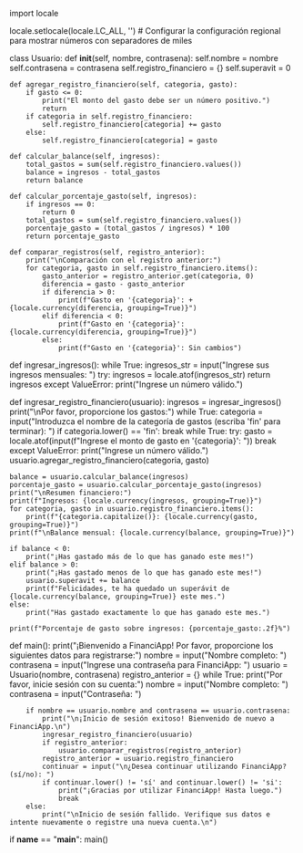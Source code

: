 import locale

locale.setlocale(locale.LC_ALL, '')  # Configurar la configuración regional para mostrar números con separadores de miles

class Usuario:
    def __init__(self, nombre, contrasena):
        self.nombre = nombre
        self.contrasena = contrasena
        self.registro_financiero = {}
        self.superavit = 0

    def agregar_registro_financiero(self, categoria, gasto):
        if gasto <= 0:
            print("El monto del gasto debe ser un número positivo.")
            return
        if categoria in self.registro_financiero:
            self.registro_financiero[categoria] += gasto
        else:
            self.registro_financiero[categoria] = gasto

    def calcular_balance(self, ingresos):
        total_gastos = sum(self.registro_financiero.values())
        balance = ingresos - total_gastos
        return balance

    def calcular_porcentaje_gasto(self, ingresos):
        if ingresos == 0:
            return 0
        total_gastos = sum(self.registro_financiero.values())
        porcentaje_gasto = (total_gastos / ingresos) * 100
        return porcentaje_gasto

    def comparar_registros(self, registro_anterior):
        print("\nComparación con el registro anterior:")
        for categoria, gasto in self.registro_financiero.items():
            gasto_anterior = registro_anterior.get(categoria, 0)
            diferencia = gasto - gasto_anterior
            if diferencia > 0:
                print(f"Gasto en '{categoria}': +{locale.currency(diferencia, grouping=True)}")
            elif diferencia < 0:
                print(f"Gasto en '{categoria}': {locale.currency(diferencia, grouping=True)}")
            else:
                print(f"Gasto en '{categoria}': Sin cambios")

def ingresar_ingresos():
    while True:
        ingresos_str = input("Ingrese sus ingresos mensuales: ")
        try:
            ingresos = locale.atof(ingresos_str)
            return ingresos
        except ValueError:
            print("Ingrese un número válido.")

def ingresar_registro_financiero(usuario):
    ingresos = ingresar_ingresos()
    print("\nPor favor, proporcione los gastos:")
    while True:
        categoria = input("Introduzca el nombre de la categoría de gastos (escriba 'fin' para terminar): ")
        if categoria.lower() == 'fin':
            break
        while True:
            try:
                gasto = locale.atof(input(f"Ingrese el monto de gasto en '{categoria}': "))
                break
            except ValueError:
                print("Ingrese un número válido.")
        usuario.agregar_registro_financiero(categoria, gasto)

    balance = usuario.calcular_balance(ingresos)
    porcentaje_gasto = usuario.calcular_porcentaje_gasto(ingresos)
    print("\nResumen financiero:")
    print(f"Ingresos: {locale.currency(ingresos, grouping=True)}")
    for categoria, gasto in usuario.registro_financiero.items():
        print(f"{categoria.capitalize()}: {locale.currency(gasto, grouping=True)}")
    print(f"\nBalance mensual: {locale.currency(balance, grouping=True)}")

    if balance < 0:
        print("¡Has gastado más de lo que has ganado este mes!")
    elif balance > 0:
        print("¡Has gastado menos de lo que has ganado este mes!")
        usuario.superavit += balance
        print(f"Felicidades, te ha quedado un superávit de {locale.currency(balance, grouping=True)} este mes.")
    else:
        print("Has gastado exactamente lo que has ganado este mes.")

    print(f"Porcentaje de gasto sobre ingresos: {porcentaje_gasto:.2f}%")

def main():
    print("¡Bienvenido a FinanciApp! Por favor, proporcione los siguientes datos para registrarse:")
    nombre = input("Nombre completo: ")
    contrasena = input("Ingrese una contraseña para FinanciApp: ")
    usuario = Usuario(nombre, contrasena)
    registro_anterior = {}
    while True:
        print("Por favor, inicie sesión con su cuenta:")
        nombre = input("Nombre completo: ")
        contrasena = input("Contraseña: ")

        if nombre == usuario.nombre and contrasena == usuario.contrasena:
            print("\n¡Inicio de sesión exitoso! Bienvenido de nuevo a FinanciApp.\n")
            ingresar_registro_financiero(usuario)
            if registro_anterior:
                usuario.comparar_registros(registro_anterior)
            registro_anterior = usuario.registro_financiero
            continuar = input("\n¿Desea continuar utilizando FinanciApp? (sí/no): ")
            if continuar.lower() != 'sí' and continuar.lower() != 'si':
                print("¡Gracias por utilizar FinanciApp! Hasta luego.")
                break
        else:
            print("\nInicio de sesión fallido. Verifique sus datos e intente nuevamente o registre una nueva cuenta.\n")

if __name__ == "__main__":
    main()
